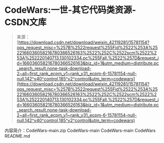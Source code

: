 <!--yml
category: codewars
date: 2022-08-13 11:33:36
-->

# CodeWars:一世-其它代码类资源-CSDN文库

> 来源：[https://download.csdn.net/download/weixin_42119281/15781154?ops_request_misc=%257B%2522request%255Fid%2522%253A%2522166036058216780366526163%2522%252C%2522scm%2522%253A%252220140713.130102334.pc%255Fall.%2522%257D&request_id=166036058216780366526163&biz_id=1&utm_medium=distribute.pc_search_result.none-task-download-2~all~first_rank_ecpm_v1~rank_v31_ecpm-6-15781154-null-null.142^v40^control,185^v2^control&utm_term=codewars](https://download.csdn.net/download/weixin_42119281/15781154?ops_request_misc=%257B%2522request%255Fid%2522%253A%2522166036058216780366526163%2522%252C%2522scm%2522%253A%252220140713.130102334.pc%255Fall.%2522%257D&request_id=166036058216780366526163&biz_id=1&utm_medium=distribute.pc_search_result.none-task-download-2~all~first_rank_ecpm_v1~rank_v31_ecpm-6-15781154-null-null.142^v40^control,185^v2^control&utm_term=codewars)

内容简介：CodeWars-main.zip CodeWars-main CodeWars-main CodeWars README.md